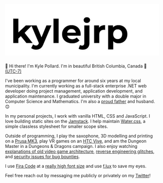 # ![kylejrp](kylejrp.png)

👋 Hi there! I'm Kyle Pollard. I'm in beautiful British Columbia, Canada 🍁 [(UTC-7)](https://www.timeanddate.com/worldclock/canada/vancouver)

I've been working as a programmer for around six years at my local municipality. I'm currently working as a full-stack enterprise .NET web developer doing project management, application development, and application maintenance. I graduated university with a double major in Computer Science and Mathematics. I'm also a [proud father](https://twitter.com/kylejrp/status/1279159657722810368?s=20) and husband. 😊

In my personal projects, I work with vanilla HTML, CSS and JavaScript. I love building static sites on the [Jamstack](https://jamstack.org/). I help maintain [Water.css](https://github.com/kognise/water.css), a simple classless stylesheet for smaller scope sites.

Outside of programming, I play the saxophone, 3D modelling and printing on a [Prusa MK3](https://www.prusa3d.com/original-prusa-i3-mk3/), play VR games on an [HTC Vive](https://www.vive.com/ca/), and am the Dungeon Master in a Dungeons & Dragons campaign. I also enjoy watching [explanations of old video game architecture](https://www.youtube.com/watch?v=ZI50XUeN6QE), [reverse engineering glitches](https://www.youtube.com/watch?v=p8OBktd42GI), and [security issues for bug bounties](https://www.youtube.com/watch?v=E-P9USG6kLs).

I use [Fira Code](https://github.com/tonsky/FiraCode) at a [really high font size](https://medium.com/@mykola_harmash/developer-tip-to-save-your-eyes-f83135baa64c) and use [f.lux](https://justgetflux.com/) to save my eyes. 

Feel free reach out by messaging me publicly or privately on my [Twitter](https://twitter.com/kylejrp)!

<!--
- 🔭 I’m currently working on ...
- 🌱 I’m currently learning ...
- 👯 I’m looking to collaborate on ...
- 🤔 I’m looking for help with ...
- 💬 Ask me about ...
- 📫 How to reach me: ...
- 😄 Pronouns: ...
- ⚡ Fun fact: ...
-->
